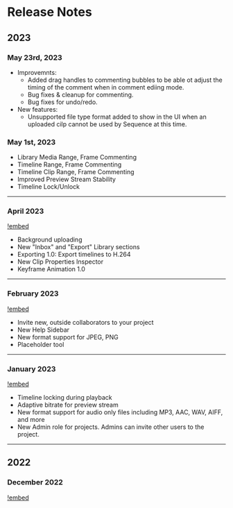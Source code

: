 # Release Notes

## 2023

### May 23rd, 2023
- Improvemnts:
    - Added drag handles to commenting bubbles to be able ot adjust the timing of the comment when in comment ediing mode.
    - Bug fixes & cleanup for commenting.
    - Bug fixes for undo/redo.
- New features:
    - Unsupported file type format added to show in the UI when an uploaded cilp cannot be used by Sequence at this time.

### May 1st, 2023
- Library Media Range, Frame Commenting
- Timeline Range, Frame Commenting
- Timeline Clip Range, Frame Commenting
- Improved Preview Stream Stability
- Timeline Lock/Unlock

---

### April 2023

[!embed](https://youtu.be/Y0vY_NlUxbo)

- Background uploading
- New "Inbox" and "Export" Library sections
- Exporting 1.0: Export timelines to H.264
- New Clip Properties Inspector
- Keyframe Animation 1.0

---

### February 2023

[!embed](https://www.youtube.com/watch?v=2IuVQR8ordg)

- Invite new, outside collaborators to your project
- New Help Sidebar
- New format support for JPEG, PNG
- Placeholder tool

---

### January 2023

[!embed](https://www.youtube.com/watch?v=1HD48cR74qg)

- Timeline locking during playback
- Adaptive bitrate for preview stream
- New format support for audio only files including MP3, AAC, WAV, AIFF, and more
- New Admin role for projects. Admins can invite other users to the project.

---

## 2022
### December 2022

[!embed](https://www.youtube.com/watch?v=OTVt5Yn1l3s)

